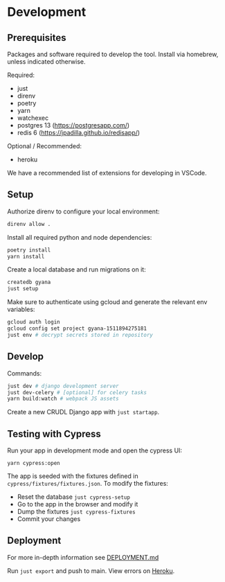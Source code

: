 # Development

## Prerequisites

Packages and software required to develop the tool. Install via homebrew, unless indicated otherwise.

Required:

- just
- direnv
- poetry
- yarn
- watchexec
- postgres 13 (https://postgresapp.com/)
- redis 6 (https://jpadilla.github.io/redisapp/)

Optional / Recommended:

- heroku

We have a recommended list of extensions for developing in VSCode.

## Setup

Authorize direnv to configure your local environment:

```bash
direnv allow .
```

Install all required python and node dependencies:

```bash
poetry install
yarn install
```

Create a local database and run migrations on it:

```bash
createdb gyana
just setup
```

Make sure to authenticate using gcloud and generate the relevant env variables:

```bash
gcloud auth login
gcloud config set project gyana-1511894275181
just env # decrypt secrets stored in repository
```

## Develop

Commands:

```bash
just dev # django development server
just dev-celery # [optional] for celery tasks
yarn build:watch # webpack JS assets
```

Create a new CRUDL Django app with `just startapp`.

## Testing with Cypress

Run your app in development mode and open the cypress UI:

```
yarn cypress:open
```

The app is seeded with the fixtures defined in `cypress/fixtures/fixtures.json`. To modify the fixtures:

- Reset the database `just cypress-setup`
- Go to the app in the browser and modify it
- Dump the fixtures `just cypress-fixtures`
- Commit your changes

## Deployment

For more in-depth information see [DEPLOYMENT.md](DEPLOYMENT.md)

Run `just export` and push to main. View errors on
[Heroku](https://dashboard.heroku.com/apps/gyana-mvp).
